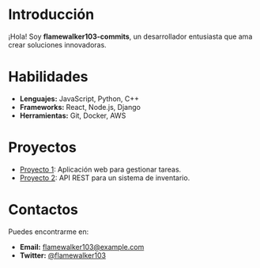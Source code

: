 # Introducción
¡Hola! Soy **flamewalker103-commits**, un desarrollador entusiasta que ama crear soluciones innovadoras.

# Habilidades
- **Lenguajes:** JavaScript, Python, C++
- **Frameworks:** React, Node.js, Django
- **Herramientas:** Git, Docker, AWS

# Proyectos
- [Proyecto 1](https://github.com/flamewalker103-commits/proyecto1): Aplicación web para gestionar tareas.
- [Proyecto 2](https://github.com/flamewalker103-commits/proyecto2): API REST para un sistema de inventario.

# Contactos
Puedes encontrarme en:
- **Email:** flamewalker103@example.com
- **Twitter:** [@flamewalker103](https://twitter.com/flamewalker103)